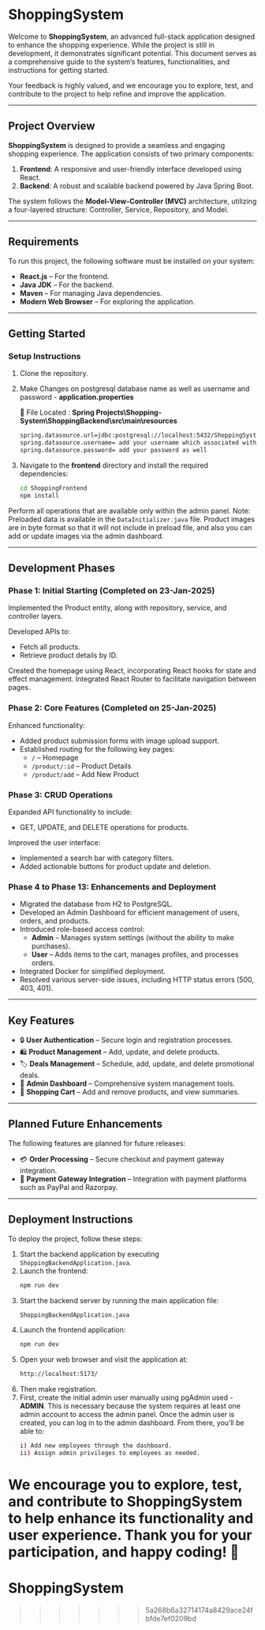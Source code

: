 # ShoppingSystem

Welcome to **ShoppingSystem**, an advanced full-stack application designed to enhance the shopping experience. While the project is still in development, it demonstrates significant potential. This document serves as a comprehensive guide to the system’s features, functionalities, and instructions for getting started.

Your feedback is highly valued, and we encourage you to explore, test, and contribute to the project to help refine and improve the application.

---

## Project Overview

**ShoppingSystem** is designed to provide a seamless and engaging shopping experience. The application consists of two primary components:

1. **Frontend**: A responsive and user-friendly interface developed using React.
2. **Backend**: A robust and scalable backend powered by Java Spring Boot.

The system follows the **Model-View-Controller (MVC)** architecture, utilizing a four-layered structure: Controller, Service, Repository, and Model.

---

## Requirements

To run this project, the following software must be installed on your system:

- **React.js** – For the frontend.
- **Java JDK** – For the backend.
- **Maven** – For managing Java dependencies.
- **Modern Web Browser** – For exploring the application.

---

## Getting Started

### Setup Instructions

1. Clone the repository.
2. Make Changes on postgresql database name as well as username and password - **application.properties**

   📂 File Located : **Spring Projects\Shopping-System\ShoppingBackend\src\main\resources**
   ```bash
   spring.datasource.url=jdbc:postgresql://localhost:5432/ShoppingSystemDB
   spring.datasource.username= add your username which associated with your postgresql
   spring.datasource.password= add your password as well
   ```
4. Navigate to the **frontend** directory and install the required dependencies:
   ```bash
   cd ShoppingFrontend
   npm install
   ```
Perform all operations that are available only within the admin panel.
   Note: Preloaded data is available in the `DataInitializer.java` file. Product images are in byte format so that it will not include in preload file, and also you can add or update images via the admin dashboard.

---

## Development Phases

### Phase 1: Initial Starting (Completed on 23-Jan-2025)

Implemented the Product entity, along with repository, service, and controller layers.

Developed APIs to:
- Fetch all products.
- Retrieve product details by ID.

Created the homepage using React, incorporating React hooks for state and effect management.
Integrated React Router to facilitate navigation between pages.

### Phase 2: Core Features (Completed on 25-Jan-2025)

Enhanced functionality:
- Added product submission forms with image upload support.
- Established routing for the following key pages:
  - `/` – Homepage
  - `/product/:id` – Product Details
  - `/product/add` – Add New Product

### Phase 3: CRUD Operations

Expanded API functionality to include:
- GET, UPDATE, and DELETE operations for products.

Improved the user interface:
- Implemented a search bar with category filters.
- Added actionable buttons for product update and deletion.

### Phase 4 to Phase 13: Enhancements and Deployment

- Migrated the database from H2 to PostgreSQL.
- Developed an Admin Dashboard for efficient management of users, orders, and products.
- Introduced role-based access control:
  - **Admin** – Manages system settings (without the ability to make purchases).
  - **User** – Adds items to the cart, manages profiles, and processes orders.
- Integrated Docker for simplified deployment.
- Resolved various server-side issues, including HTTP status errors (500, 403, 401).

---

## Key Features

- 🔒 **User Authentication** – Secure login and registration processes.
- 🛍️ **Product Management** – Add, update, and delete products.
- 🏷️ **Deals Management** – Schedule, add, update, and delete promotional deals.
- 📜 **Admin Dashboard** – Comprehensive system management tools.
- 🛒 **Shopping Cart** – Add and remove products, and view summaries.

---

## Planned Future Enhancements

The following features are planned for future releases:
- 💳 **Order Processing** – Secure checkout and payment gateway integration.
- 💸 **Payment Gateway Integration** – Integration with payment platforms such as PayPal and Razorpay.

---

## Deployment Instructions

To deploy the project, follow these steps:

1. Start the backend application by executing `ShoppingBackendApplication.java`.
2. Launch the frontend:
   ```bash
   npm run dev
   ```
3. Start the backend server by running the main application file:
   ```bash
   ShoppingBackendApplication.java
   ```
4. Launch the frontend application:
   ```bash
   npm run dev
   ```
5. Open your web browser and visit the application at:
   ```bash
   http://localhost:5173/
   ```
6. Then make registration.
7. First, create the initial admin user manually using pgAdmin used - **ADMIN**. This is necessary because the system requires at least one admin account to access the admin panel.
   Once the admin user is created, you can log in to the admin dashboard. From there, you’ll be able to:
   ```bash
   i) Add new employees through the dashboard.
   ii) Assign admin privileges to employees as needed.
   ```

We encourage you to explore, test, and contribute to ShoppingSystem to help enhance its functionality and user experience. Thank you for your participation, and happy coding! 🚀
=======
# ShoppingSystem
>>>>>>> 5a268b6a32714174a8429ace24fbfde7ef0209bd
